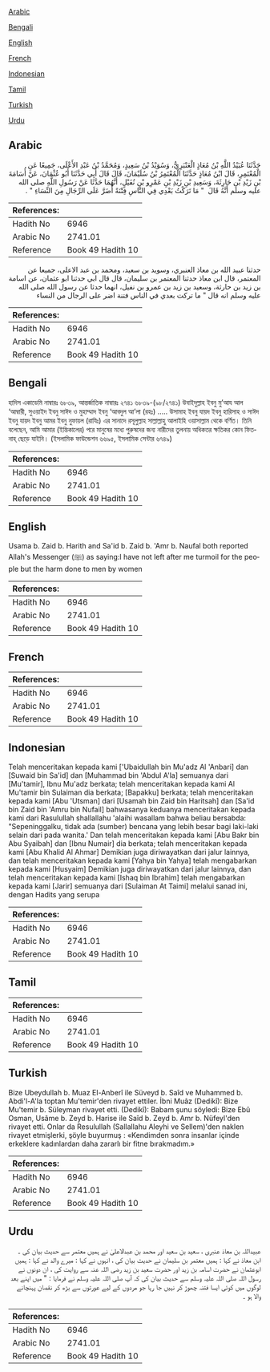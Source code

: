 [Arabic](#arabic)

[Bengali](#bengali)

[English](#english)

[French](#french)

[Indonesian](#indonesian)

[Tamil](#tamil)

[Turkish](#turkish)

[Urdu](#urdu)

## Arabic


<div dir="rtl" lang="ar" style={{fontSize:'larger',backgroundColor:'#f8f9fa',padding:20}}>
حَدَّثَنَا عُبَيْدُ اللَّهِ بْنُ مُعَاذٍ الْعَنْبَرِيُّ، وَسُوَيْدُ بْنُ سَعِيدٍ، وَمُحَمَّدُ بْنُ عَبْدِ الأَعْلَى، جَمِيعًا عَنِ الْمُعْتَمِرِ، قَالَ ابْنُ مُعَاذٍ حَدَّثَنَا الْمُعْتَمِرُ بْنُ سُلَيْمَانَ، قَالَ قَالَ أَبِي حَدَّثَنَا أَبُو عُثْمَانَ، عَنْ أُسَامَةَ بْنِ زَيْدِ بْنِ حَارِثَةَ، وَسَعِيدِ بْنِ زَيْدِ بْنِ عَمْرِو بْنِ نُفَيْلٍ، أَنَّهُمَا حَدَّثَا عَنْ رَسُولِ اللَّهِ صلى الله عليه وسلم أَنَّهُ قَالَ ‏ "‏ مَا تَرَكْتُ بَعْدِي فِي النَّاسِ فِتْنَةً أَضَرَّ عَلَى الرِّجَالِ مِنَ النِّسَاءِ ‏"‏ ‏.‏
</div>
<div style={{backgroundColor:'#f8f9fa',padding:20, marginBottom: 10}}><table> <thead> <tr> <th>References:</th> <th></th> </tr> </thead> <tbody><tr><td>Hadith No</td><td>6946</td></tr><tr><td>Arabic No</td><td>2741.01</td></tr><tr><td>Reference</td><td>Book 49 Hadith 10</td></tr></tbody></table></div>


<div dir="rtl" lang="ar" style={{fontSize:'larger',backgroundColor:'#f8f9fa',padding:20}}>
حدثنا عبيد الله بن معاذ العنبري، وسويد بن سعيد، ومحمد بن عبد الاعلى، جميعا عن المعتمر، قال ابن معاذ حدثنا المعتمر بن سليمان، قال قال ابي حدثنا ابو عثمان، عن اسامة بن زيد بن حارثة، وسعيد بن زيد بن عمرو بن نفيل، انهما حدثا عن رسول الله صلى الله عليه وسلم انه قال " ما تركت بعدي في الناس فتنة اضر على الرجال من النساء
</div>
<div style={{backgroundColor:'#f8f9fa',padding:20, marginBottom: 10}}><table> <thead> <tr> <th>References:</th> <th></th> </tr> </thead> <tbody><tr><td>Hadith No</td><td>6946</td></tr><tr><td>Arabic No</td><td>2741.01</td></tr><tr><td>Reference</td><td>Book 49 Hadith 10</td></tr></tbody></table></div>

## Bengali


<div dir="ltr" lang="bn" style={{fontSize:'larger',backgroundColor:'#f8f9fa',padding:20}}>
হাদিস একাডেমি নাম্বারঃ ৬৮৩৯, আন্তর্জাতিক নাম্বারঃ ২৭৪১ ৬৮৩৯-(৯৮/২৭৪১) উবাইদুল্লাহ ইবনু মু’আয আল ‘আম্বারী, সুওয়াইদ ইবনু সাঈদ ও মুহাম্মাদ ইবনু ‘আবদুল আ’লা (রহঃ) ..... উসামাহ ইবনু যায়দ ইবনু হারিসাহ ও সাঈদ ইবনু যায়দ ইবনু আমর ইবনু নুফায়ল (রাযিঃ) এর সানাদে রসূলুল্লাহ সাল্লাল্লাহু আলাইহি ওয়াসাল্লাম থেকে বর্ণিত। তিনি বলেছেন, আমি আমার (ইন্তিকালের) পরে মানুষের মধ্যে পুরুষদের জন্য নারীদের তুলনায় অধিকতর ক্ষতিকর কোন ফিতনাহ্ ছেড়ে যাইনি। (ইসলামিক ফাউন্ডেশন ৬৬৯৫, ইসলামিক সেন্টার ৬৭৪৯)
</div>
<div style={{backgroundColor:'#f8f9fa',padding:20, marginBottom: 10}}><table> <thead> <tr> <th>References:</th> <th></th> </tr> </thead> <tbody><tr><td>Hadith No</td><td>6946</td></tr><tr><td>Arabic No</td><td>2741.01</td></tr><tr><td>Reference</td><td>Book 49 Hadith 10</td></tr></tbody></table></div>

## English


<div dir="ltr" lang="en" style={{fontSize:'larger',backgroundColor:'#f8f9fa',padding:20}}>
Usama b. Zaid b. Harith and Sa'id b. Zaid b. 'Amr b. Naufal both reported Allah's Messenger (ﷺ) as saying:I have not left after me turmoil for the people but the harm done to men by women
</div>
<div style={{backgroundColor:'#f8f9fa',padding:20, marginBottom: 10}}><table> <thead> <tr> <th>References:</th> <th></th> </tr> </thead> <tbody><tr><td>Hadith No</td><td>6946</td></tr><tr><td>Arabic No</td><td>2741.01</td></tr><tr><td>Reference</td><td>Book 49 Hadith 10</td></tr></tbody></table></div>

## French


<div dir="ltr" lang="fr" style={{fontSize:'larger',backgroundColor:'#f8f9fa',padding:20}}>

</div>
<div style={{backgroundColor:'#f8f9fa',padding:20, marginBottom: 10}}><table> <thead> <tr> <th>References:</th> <th></th> </tr> </thead> <tbody><tr><td>Hadith No</td><td>6946</td></tr><tr><td>Arabic No</td><td>2741.01</td></tr><tr><td>Reference</td><td>Book 49 Hadith 10</td></tr></tbody></table></div>

## Indonesian


<div dir="ltr" lang="id" style={{fontSize:'larger',backgroundColor:'#f8f9fa',padding:20}}>
Telah menceritakan kepada kami ['Ubaidullah bin Mu'adz Al 'Anbari] dan [Suwaid bin Sa'id] dan [Muhammad bin 'Abdul A'la] semuanya dari [Mu'tamir], Ibnu Mu'adz berkata; telah menceritakan kepada kami Al Mu'tamir bin Sulaiman dia berkata; [Bapakku] berkata; telah menceritakan kepada kami [Abu 'Utsman] dari [Usamah bin Zaid bin Haritsah] dan [Sa'id bin Zaid bin 'Amru bin Nufail] bahwasanya keduanya menceritakan kepada kami dari Rasulullah shallallahu 'alaihi wasallam bahwa beliau bersabda: "Sepeninggalku, tidak ada (sumber) bencana yang lebih besar bagi laki-laki selain dari pada wanita.' Dan telah menceritakan kepada kami [Abu Bakr bin Abu Syaibah] dan [Ibnu Numair] dia berkata; telah menceritakan kepada kami [Abu Khalid Al Ahmar] Demikian juga diriwayatkan dari jalur lainnya, dan telah menceritakan kepada kami [Yahya bin Yahya] telah mengabarkan kepada kami [Husyaim] Demikian juga diriwayatkan dari jalur lainnya, dan telah menceritakan kepada kami [Ishaq bin Ibrahim] telah mengabarkan kepada kami [Jarir] semuanya dari [Sulaiman At Taimi] melalui sanad ini, dengan Hadits yang serupa
</div>
<div style={{backgroundColor:'#f8f9fa',padding:20, marginBottom: 10}}><table> <thead> <tr> <th>References:</th> <th></th> </tr> </thead> <tbody><tr><td>Hadith No</td><td>6946</td></tr><tr><td>Arabic No</td><td>2741.01</td></tr><tr><td>Reference</td><td>Book 49 Hadith 10</td></tr></tbody></table></div>

## Tamil


<div dir="ltr" lang="ta" style={{fontSize:'larger',backgroundColor:'#f8f9fa',padding:20}}>

</div>
<div style={{backgroundColor:'#f8f9fa',padding:20, marginBottom: 10}}><table> <thead> <tr> <th>References:</th> <th></th> </tr> </thead> <tbody><tr><td>Hadith No</td><td>6946</td></tr><tr><td>Arabic No</td><td>2741.01</td></tr><tr><td>Reference</td><td>Book 49 Hadith 10</td></tr></tbody></table></div>

## Turkish


<div dir="ltr" lang="tr" style={{fontSize:'larger',backgroundColor:'#f8f9fa',padding:20}}>
Bize Ubeydullah b. Muaz El-Anberî ile Süveyd b. Saîd ve Muhammed b. Abdi'l-A'la toptan Mu'temir'den rivayet ettiler. İbni Muâz (Dedikî): Bize Mu'temir b. Süleyman rivayet etti. (Dedikî): Babam şunu söyledi: Bize Ebû Osman, Usâme b. Zeyd b. Harise ile Saîd b. Zeyd b. Amr b. Nüfeyl'den rivayet etti. Onlar da Resulullah (Sallallahu Aleyhi ve Sellem)'den naklen rivayet etmişlerki, şöyle buyurmuş : «Kendimden sonra insanlar içinde erkeklere kadınlardan daha zararlı bir fitne bırakmadım.»
</div>
<div style={{backgroundColor:'#f8f9fa',padding:20, marginBottom: 10}}><table> <thead> <tr> <th>References:</th> <th></th> </tr> </thead> <tbody><tr><td>Hadith No</td><td>6946</td></tr><tr><td>Arabic No</td><td>2741.01</td></tr><tr><td>Reference</td><td>Book 49 Hadith 10</td></tr></tbody></table></div>

## Urdu


<div dir="rtl" lang="ur" style={{fontSize:'larger',backgroundColor:'#f8f9fa',padding:20}}>
عبیداللہ بن معاذ عنبری ، سعید بن سعید اور محمد بن عبدالاعلیٰ نے ہمیں معتمر سے حدیث بیان کی ۔ ابن معاذ نے کہا : ہمیں معتمر بن سلیمان نے حدیث بیان کی ، انہوں نے کہا : میرے والد نے کہا : ہمیں ابوعثمان نے حضرت اسامہ بن زید اور حضرت سعید بن زید رضی اللہ عنہ سے روایت کی ، ان دونوں نے رسول اللہ صلی اللہ علیہ وسلم سے حدیث بیان کی کہ آپ صلی اللہ علیہ وسلم نے فرمایا : " میں اپنے بعد لوگوں میں کوئی ایسا فتنہ چھوڑ کر نہیں جا رہا جو مردوں کے لیے عورتوں سے بڑھ کر نقصان پہنچانے والا ہو ۔
</div>
<div style={{backgroundColor:'#f8f9fa',padding:20, marginBottom: 10}}><table> <thead> <tr> <th>References:</th> <th></th> </tr> </thead> <tbody><tr><td>Hadith No</td><td>6946</td></tr><tr><td>Arabic No</td><td>2741.01</td></tr><tr><td>Reference</td><td>Book 49 Hadith 10</td></tr></tbody></table></div>